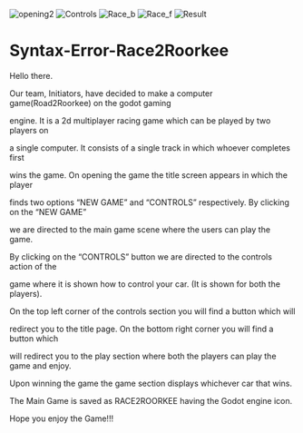 ![opening2](https://user-images.githubusercontent.com/99145719/181615522-5025f67f-1014-4e7a-9e85-43aa2a05defc.png)
![Controls](https://user-images.githubusercontent.com/99145719/181615594-9a5765dd-bb55-4474-9239-898afed29b30.png)
![Race_b](https://user-images.githubusercontent.com/99145719/181615292-f56516d3-6054-42c9-a2e6-b9e46629222a.png)
![Race_f](https://user-images.githubusercontent.com/99145719/181615312-f6432ac0-8641-4661-92a9-09781b73acc5.png)
![Result](https://user-images.githubusercontent.com/99145719/181615336-87e19fb4-fb86-4752-be4b-9716346d867e.png)


# Syntax-Error-Race2Roorkee
Hello there. 



Our team, Initiators, have decided to make a computer game(Road2Roorkee) on the godot gaming 

engine. It is a 2d multiplayer racing game which can be played by two players on 

a single computer. It consists of a single track in which whoever completes first 

wins the game. On opening the game the title screen appears in which the player 

finds two options “NEW GAME” and “CONTROLS” respectively. By clicking on the “NEW GAME” 

we are directed to the main game scene where the users can play the game. 

By clicking on the “CONTROLS” button we are directed to the controls action of the 

game where it is shown how to control your car. (It is shown for both the players). 

On the top left corner of the controls section you will find a button which will 

redirect you to the title page. On the bottom right corner you will find a button which 

will redirect you to the play section where both the players can play the game and enjoy. 

Upon winning the game the game section displays whichever car that wins.


The Main Game is saved as RACE2ROORKEE having the Godot engine icon.  

Hope you enjoy the Game!!!
